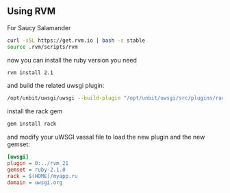 Using RVM
---------

For Saucy Salamander

```sh
curl -sSL https://get.rvm.io | bash -s stable
source .rvm/scripts/rvm
```

now you can install the ruby version you need

```sh
rvm install 2.1
```

and build the related uwsgi plugin:

```sh
/opt/unbit/uwsgi/uwsgi --build-plugin "/opt/unbit/uwsgi/src/plugins/rack rvm_21"
```

install the rack gem

```sh
gem install rack
```

and modify your uWSGI vassal file to load the new plugin and the new gemset:

```ini
[uwsgi]
plugin = 0:../rvm_21
gemset = ruby-2.1.0
rack = $(HOME)/myapp.ru
domain = uwsgi.org
```
